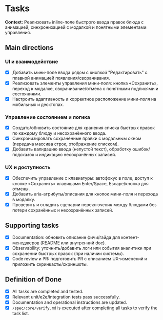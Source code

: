 # Tasks

**Context:** Реализовать inline-поле быстрого ввода правок блюда с анимацией, синхронизацией с модалкой и понятными элементами управления.

## Main directions

### UI и взаимодействие

- [x] Добавить мини-поле ввода рядом с кнопкой "Редактировать" с плавной анимацией появления/сворачивания.
- [x] Реализовать элементы управления мини-поля: кнопка «Сохранить», переход к модалке, сворачивание/отмена с понятными подписями и состояниями.
- [x] Настроить адаптивность и корректное расположение мини-поля на мобильных и десктопах.

### Управление состоянием и логика

- [x] Создать/обновить состояние для хранения списка быстрых правок по каждому блюду и несохранённого ввода.
- [x] Синхронизировать сохранённые правки с модальным окном (передача массива строк, отображение списком).
- [x] Добавить валидацию ввода (непустой текст), обработку ошибок/подсказок и индикацию несохранённых записей.

### UX и доступность

- [x] Обеспечить управление с клавиатуры: автофокус в поле, доступ к кнопке «Сохранить» клавишами Enter/Space, Escape/кнопка для отмены.
- [x] Добавить aria-атрибуты/описания для кнопок мини-поля и перехода в модалку.
- [x] Проверить и отладить сценарии переключения между блюдами без потери сохранённых и несохранённых записей.

## Supporting tasks

- [x] Documentation: обновить описание фичи/гайда для контент-менеджеров (README или внутренний doc).
- [x] Observability: уточнить/добавить логи или события аналитики при сохранении быстрых правок (при наличии системы).
- [x] Code review и PR: подготовить PR с описанием UX-изменений и приложить скринкасты/скриншоты.

## Definition of Done

- [x] All tasks are completed and tested.
- [x] Relevant unit/e2e/integration tests pass successfully.
- [x] Documentation and operational instructions are updated.
- [x] `/spec/core/verify.md` is executed after completing all tasks to verify the task list.
